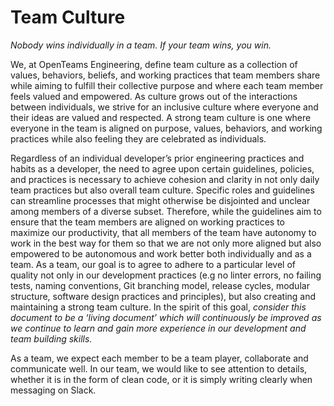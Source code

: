 # Team Culture 

*Nobody wins individually in a team. If your team wins, you win.*

We, at OpenTeams Engineering, define team culture as a collection of values, behaviors, beliefs, and working practices that team members share while aiming to fulfill their collective purpose and where each team member feels valued and empowered. As culture grows out of the interactions between individuals, we strive for an inclusive culture where everyone and their ideas are valued and respected. A strong team culture is one where everyone in the team is aligned on purpose, values, behaviors, and working practices while also feeling they are celebrated as individuals. 

Regardless of an individual developer’s prior engineering practices and habits as a developer, the need to agree upon certain guidelines, policies, and practices is necessary to achieve cohesion and clarity in not only daily team practices but also overall team culture. Specific roles and guidelines can streamline processes that might otherwise be disjointed and unclear among members of a diverse subset. Therefore, while the guidelines aim to ensure that the team members are aligned on working practices to maximize our productivity, that all members of the team have autonomy to work in the best way for them so that we are not only more aligned but also empowered to be autonomous and work better both individually and as a team. 
As a team, our goal is to agree to adhere to a particular level of quality not only in our development practices (e.g no linter errors, no failing tests, naming conventions, Git branching model, release cycles, modular structure, software design practices and principles), but also creating and maintaining a strong team culture. In the spirit of this goal, *consider this document to be a ‘living document’ which will continuously be improved as we continue to learn and gain more experience in our development and team building skills.*

As a team, we expect each member to be a team player, collaborate and communicate well. In our team, we would like to see attention to details, whether it is in the form of clean code, or it is simply writing clearly when messaging on Slack. 
